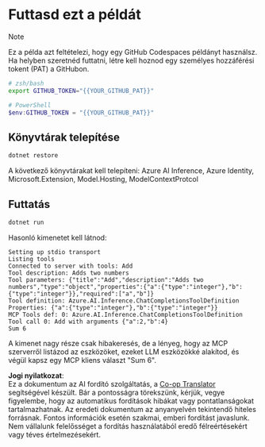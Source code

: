 <!--
CO_OP_TRANSLATOR_METADATA:
{
  "original_hash": "c40c54fa74ded9c223bc0ebfc8a2de7c",
  "translation_date": "2025-07-13T19:04:21+00:00",
  "source_file": "03-GettingStarted/03-llm-client/solution/dotnet/README.md",
  "language_code": "hu"
}
-->
# Futtasd ezt a példát

> [!NOTE]
> Ez a példa azt feltételezi, hogy egy GitHub Codespaces példányt használsz. Ha helyben szeretnéd futtatni, létre kell hoznod egy személyes hozzáférési tokent (PAT) a GitHubon.
>
> ```bash
> # zsh/bash
> export GITHUB_TOKEN="{{YOUR_GITHUB_PAT}}"
> ```
>
> ```powershell
> # PowerShell
> $env:GITHUB_TOKEN = "{{YOUR_GITHUB_PAT}}"
> ```

## Könyvtárak telepítése

```sh
dotnet restore
```

A következő könyvtárakat kell telepíteni: Azure AI Inference, Azure Identity, Microsoft.Extension, Model.Hosting, ModelContextProtcol

## Futtatás

```sh 
dotnet run
```

Hasonló kimenetet kell látnod:

```text
Setting up stdio transport
Listing tools
Connected to server with tools: Add
Tool description: Adds two numbers
Tool parameters: {"title":"Add","description":"Adds two numbers","type":"object","properties":{"a":{"type":"integer"},"b":{"type":"integer"}},"required":["a","b"]}
Tool definition: Azure.AI.Inference.ChatCompletionsToolDefinition
Properties: {"a":{"type":"integer"},"b":{"type":"integer"}}
MCP Tools def: 0: Azure.AI.Inference.ChatCompletionsToolDefinition
Tool call 0: Add with arguments {"a":2,"b":4}
Sum 6
```

A kimenet nagy része csak hibakeresés, de a lényeg, hogy az MCP szerverről listázod az eszközöket, ezeket LLM eszközökké alakítod, és végül kapsz egy MCP kliens választ "Sum 6".

**Jogi nyilatkozat**:  
Ez a dokumentum az AI fordító szolgáltatás, a [Co-op Translator](https://github.com/Azure/co-op-translator) segítségével készült. Bár a pontosságra törekszünk, kérjük, vegye figyelembe, hogy az automatikus fordítások hibákat vagy pontatlanságokat tartalmazhatnak. Az eredeti dokumentum az anyanyelvén tekintendő hiteles forrásnak. Fontos információk esetén szakmai, emberi fordítást javaslunk. Nem vállalunk felelősséget a fordítás használatából eredő félreértésekért vagy téves értelmezésekért.
